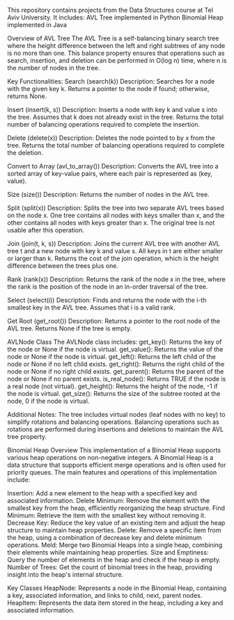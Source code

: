 This repository contains projects from the Data Structures course at Tel Aviv University. It includes:
AVL Tree implemented in Python
Binomial Heap implemented in Java

Overview of AVL Tree
The AVL Tree is a self-balancing binary search tree where the height difference between the left and right subtrees of any node is no more than one. This balance property ensures that operations such as search, insertion, and deletion can be performed in O(log n) time, where n is the number of nodes in the tree.

Key Functionalities:
Search (search(k))
Description: Searches for a node with the given key k. Returns a pointer to the node if found; otherwise, returns None.

Insert (insert(k, s))
Description: Inserts a node with key k and value s into the tree. Assumes that k does not already exist in the tree. Returns the total number of balancing operations required to complete the insertion.

Delete (delete(x))
Description: Deletes the node pointed to by x from the tree. Returns the total number of balancing operations required to complete the deletion.

Convert to Array (avl_to_array())
Description: Converts the AVL tree into a sorted array of key-value pairs, where each pair is represented as (key, value).

Size (size())
Description: Returns the number of nodes in the AVL tree.

Split (split(x))
Description: Splits the tree into two separate AVL trees based on the node x. One tree contains all nodes with keys smaller than x, and the other contains all nodes with keys greater than x. The original tree 
is not usable after this operation.

Join (join(t, k, s))
Description: Joins the current AVL tree with another AVL tree t and a new node with key k and value s. All keys in t are either smaller or larger than k. Returns the cost of the join operation, which is the height difference between the trees plus one.

Rank (rank(x))
Description: Returns the rank of the node x in the tree, where the rank is the position of the node in an in-order traversal of the tree.

Select (select(i))
Description: Finds and returns the node with the i-th smallest key in the AVL tree. Assumes that i is a valid rank.

Get Root (get_root())
Description: Returns a pointer to the root node of the AVL tree. Returns None if the tree is empty.

AVLNode Class
The AVLNode class includes:
get_key(): Returns the key of the node or None if the node is virtual.
get_value(): Returns the value of the node or None if the node is virtual.
get_left(): Returns the left child of the node or None if no left child exists.
get_right(): Returns the right child of the node or None if no right child exists.
get_parent(): Returns the parent of the node or None if no parent exists.
is_real_node(): Returns TRUE if the node is a real node (not virtual).
get_height(): Returns the height of the node, -1 if the node is virtual.
get_size(): Returns the size of the subtree rooted at the node, 0 if the node is virtual.

Additional Notes:
The tree includes virtual nodes (leaf nodes with no key) to simplify rotations and balancing operations.
Balancing operations such as rotations are performed during insertions and deletions to maintain the AVL tree property.

Binomial Heap Overview
This implementation of a Binomial Heap supports various heap operations on non-negative integers. A Binomial Heap is a data structure that supports efficient merge operations and is often used for priority queues. The main features and operations of this implementation include:

Insertion: Add a new element to the heap with a specified key and associated information.
Delete Minimum: Remove the element with the smallest key from the heap, efficiently reorganizing the heap structure.
Find Minimum: Retrieve the item with the smallest key without removing it.
Decrease Key: Reduce the key value of an existing item and adjust the heap structure to maintain heap properties.
Delete: Remove a specific item from the heap, using a combination of decrease key and delete minimum operations.
Meld: Merge two Binomial Heaps into a single heap, combining their elements while maintaining heap properties.
Size and Emptiness: Query the number of elements in the heap and check if the heap is empty.
Number of Trees: Get the count of binomial trees in the heap, providing insight into the heap's internal structure.

Key Classes
HeapNode: Represents a node in the Binomial Heap, containing a key, associated information, and links to child, next, parent nodes.
HeapItem: Represents the data item stored in the heap, including a key and associated information.
